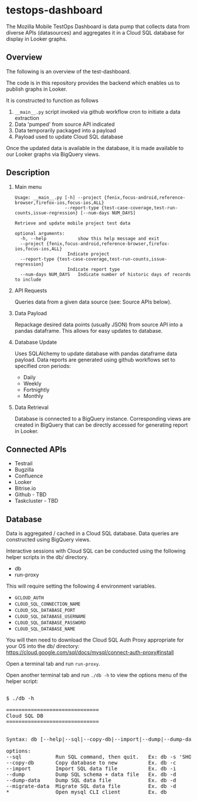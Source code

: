 testops-dashboard
==================
The Mozilla Mobile TestOps Dashboard is data pump that collects data from diverse APIs (datasources) and aggregates it in a Cloud SQL database for display in Looker graphs. 


Overview
---------------
The following is an overview of the test-dashboard. 

The code is in this repository provides the backend which enables us to publish graphs in Looker.  

It is constructed to function as follows
1. ```__main__.py``` script invoked via github workflow cron to initiate a data extraction
2. Data 'pumped' from source API indicated
3. Data temporarily packaged into a payload
4. Payload used to update Cloud SQL database

Once the updated data is available in the database, it is made available to our Looker graphs via BigQuery views.


Description
---------------


1. Main menu

    ```
    Usage: __main__.py [-h] --project {fenix,focus-android,reference-browser,firefox-ios,focus-ios,ALL}
                       --report-type {test-case-coverage,test-run-counts,issue-regression} [--num-days NUM_DAYS]

    Retrieve and update mobile project test data

    optional arguments:
      -h, --help            show this help message and exit
      --project {fenix,focus-android,reference-browser,firefox-ios,focus-ios,ALL}
                        Indicate project
      --report-type {test-case-coverage,test-run-counts,issue-regression}
                        Indicate report type
      --num-days NUM_DAYS   Indicate number of historic days of records to include
    ```


2. API Requests

    Queries data from a given data source (see: Source APIs below).

3. Data Payload

    Repackage desired data points (usually JSON) from source API into a pandas dataframe.
    This allows for easy updates to database.

4. Database Update

    Uses SQLAlchemy to update database with pandas dataframe data payload. 
    Data reports are generated using github workflows set to specified cron
    periods:

    * Daily
    * Weekly
    * Fortnightly
    * Monthly


5. Data Retrieval

     Database is connected to a BigQuery instance.
     Corresponding views are created in BigQuery that can be directly accessed for
     generating report in Looker.

    

Connected APIs
---------------

* Testrail
* Bugzilla
* Confluence
* Looker
* Bitrise.io
* Github - TBD
* Taskcluster - TBD


Database
---------------

Data is aggregated / cached in a Cloud SQL database.  Data queries are constructed using BigQuery views.

Interactive sessions with Cloud SQL can be conducted using the following helper scripts in the db/ directory.
* db
* run-proxy

This will require setting the following 4 environment variables.
- `GCLOUD_AUTH`
- `CLOUD_SQL_CONNECTION_NAME`
- `CLOUD_SQL_DATABASE_PORT`
- `CLOUD_SQL_DATABASE_USERNAME`
- `CLOUD_SQL_DATABASE_PASSWORD`
- `CLOUD_SQL_DATABASE_NAME`

You will then need to download the Cloud SQL Auth Proxy appropriate for your OS into the db/ directory:
https://cloud.google.com/sql/docs/mysql/connect-auth-proxy#install

Open a terminal tab and run `run-proxy`.

Open another terminal tab and run `./db -h` to view the options menu of the helper script:

<pre>

$ ./db -h

==============================
Cloud SQL DB
==============================


Syntax: db [--help|--sql|--copy-db|--import|--dump|--dump-data|*]

options:
--sql           Run SQL command, then quit.   Ex: db -s 'SHOW DATABASES'
--copy-db       Copy database to new          Ex. db -c <source-db> <target-db>
--import        Import SQL data file          Ex. db -i <input.sql>
--dump          Dump SQL schema + data file   Ex. db -d <source-db>
--dump-data     Dump SQL data file            Ex. db -d <source-db>
--migrate-data  Migrate SQL data file         Ex. db -d <source-db> <target-db>
*               Open mysql CLI client         Ex. db

</pre>
